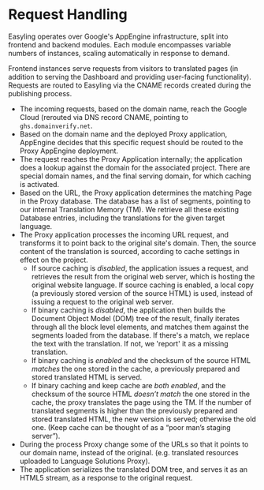 # Request Handling

Easyling operates over Google's AppEngine infrastructure, split into frontend and backend modules. Each module encompasses variable numbers of instances, scaling automatically in response to demand.

Frontend instances serve requests from visitors to translated pages (in addition to serving the Dashboard and providing user-facing functionality).  
Requests are routed to Easyling via the CNAME records created during the publishing process.

+ The incoming requests, based on the domain name, reach the Google Cloud (rerouted via DNS record CNAME, pointing to `ghs.domainverify.net`.
+ Based on the domain name and the deployed Proxy application, AppEngine decides that this specific request should be routed to the Proxy AppEngine deployment.
+ The request reaches the Proxy Application internally; the application does a lookup against the domain for the associated project. There are special domain names, and the final serving domain, for which caching is activated.
+ Based on the URL, the Proxy application determines the matching Page in the Proxy database. The database has a list of segments, pointing to our internal Translation Memory (TM). We retrieve all these existing Database entries, including the translations for the given target language.
+ The Proxy application processes the incoming URL request, and transforms it to point back to the original site's domain. Then, the source content of the translation is sourced, according to cache settings in effect on the project.
    - If source caching is *disabled*, the application issues a request, and retrieves the result from the original web server, which is hosting the original website language. If source caching is enabled, a local copy (a previously stored version of the source HTML) is used, instead of issuing a request to the original web server.
    - If binary caching is *disabled*, the application then builds the Document Object Model (DOM) tree of the result, finally iterates through all the block level elements, and matches them against the segments loaded from the database. If there's a match, we replace the text with the translation. If not, we 'report' it as a missing translation.
    - If binary caching is *enabled* and the checksum of the source HTML *matches* the one stored in the cache, a previously prepared and stored translated HTML is served.
    - If binary caching and keep cache are *both enabled*, and the checksum of the source HTML *doesn’t match* the one stored in the cache, the proxy translates the page using the TM. If the number of translated segments is higher than the previously prepared and stored translated HTML, the new version is served; otherwise the old one. (Keep cache can be thought of as a “poor man’s staging server”).
+ During the process Proxy change some of the URLs so that it points to our domain name, instead of the original. (e.g. translated resources uploaded to Language Solutions Proxy).
+ The application serializes the translated DOM tree, and serves it as an HTML5 stream, as a response to the original request.
